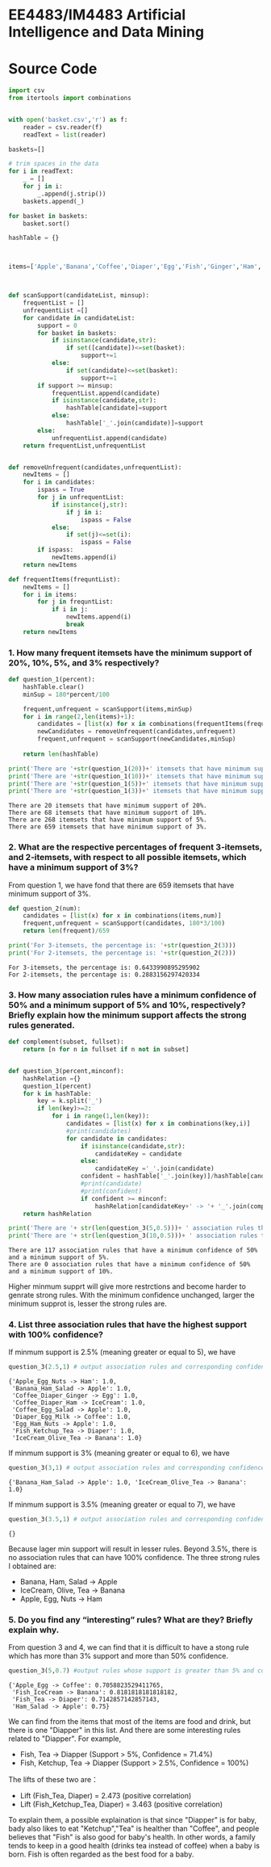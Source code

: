 
# EE4483/IM4483  Artificial Intelligence and Data Mining


# Source Code


```python
import csv
from itertools import combinations


with open('basket.csv','r') as f:
    reader = csv.reader(f)
    readText = list(reader)

baskets=[]

# trim spaces in the data
for i in readText:
    _ = []
    for j in i:
        _.append(j.strip())
    baskets.append(_)

for basket in baskets:
    basket.sort()

hashTable = {}



items=['Apple','Banana','Coffee','Diaper','Egg','Fish','Ginger','Ham','IceCream','Jam','Ketchup','Lemon','Milk','Nuts','Olive','PeanutButter','Quiche','Rootbeer','Salad','Tea']



def scanSupport(candidateList, minsup):
    frequentList = []
    unfrequentList =[]
    for candidate in candidateList:
        support = 0
        for basket in baskets:
            if isinstance(candidate,str):
                if set([candidate])<=set(basket):
                    support+=1
            else:
                if set(candidate)<=set(basket):
                    support+=1
        if support >= minsup:
            frequentList.append(candidate)
            if isinstance(candidate,str):
                hashTable[candidate]=support
            else:
                hashTable['_'.join(candidate)]=support
        else:
            unfrequentList.append(candidate)
    return frequentList,unfrequentList


def removeUnfrequent(candidates,unfrequentList):
    newItems = []
    for i in candidates:
        ispass = True
        for j in unfrequentList:
            if isinstance(j,str):
                if j in i:
                    ispass = False
            else:
                if set(j)<=set(i):
                    ispass = False
        if ispass:
            newItems.append(i)
    return newItems

def frequentItems(frequntList):
    newItems = []
    for i in items:
        for j in frequntList:
            if i in j:
                newItems.append(i)
                break
    return newItems


```

### 1. How many frequent itemsets have the minimum support of 20%, 10%, 5%, and 3% respectively?


```python
def question_1(percent):
    hashTable.clear()
    minSup = 180*percent/100

    frequent,unfrequent = scanSupport(items,minSup)
    for i in range(2,len(items)+1):
        candidates = [list(x) for x in combinations(frequentItems(frequent),i)]
        newCandidates = removeUnfrequent(candidates,unfrequent)
        frequent,unfrequent = scanSupport(newCandidates,minSup) 
    
    return len(hashTable)

print('There are '+str(question_1(20))+' itemsets that have minimum support of 20%.')
print('There are '+str(question_1(10))+' itemsets that have minimum support of 10%.')
print('There are '+str(question_1(5))+' itemsets that have minimum support of 5%.')
print('There are '+str(question_1(3))+' itemsets that have minimum support of 3%.')
```

    There are 20 itemsets that have minimum support of 20%.
    There are 68 itemsets that have minimum support of 10%.
    There are 268 itemsets that have minimum support of 5%.
    There are 659 itemsets that have minimum support of 3%.


### 2. What are the respective percentages of frequent 3‐itemsets, and 2‐itemsets, with respect to all possible itemsets, which have a minimum support of 3%?

From question 1, we have fond that there are 659 itemsets that have minimum support of 3%.


```python
def question_2(num):
    candidates = [list(x) for x in combinations(items,num)]
    frequent,unfrequent = scanSupport(candidates, 180*3/100)
    return len(frequent)/659

print('For 3-itemsets, the percentage is: '+str(question_2(3)))
print('For 2-itemsets, the percentage is: '+str(question_2(2)))
```

    For 3-itemsets, the percentage is: 0.6433990895295902
    For 2-itemsets, the percentage is: 0.2883156297420334


### 3. How many association rules have a minimum confidence of 50% and a minimum support of 5% and 10%, respectively? Briefly explain how the minimum support affects the strong rules generated.


```python
def complement(subset, fullset):
    return [n for n in fullset if n not in subset]


def question_3(percent,minconf):
    hashRelation ={}
    question_1(percent)
    for k in hashTable:
        key = k.split('_')
        if len(key)>=2:
            for i in range(1,len(key)):
                candidates = [list(x) for x in combinations(key,i)]
                #print(candidates)
                for candidate in candidates:
                    if isinstance(candidate,str):
                        candidateKey = candidate
                    else:
                        candidateKey ='_'.join(candidate)
                    confident = hashTable['_'.join(key)]/hashTable[candidateKey]
                    #print(candidate)
                    #print(confident)
                    if confident >= minconf:
                        hashRelation[candidateKey+' -> '+ '_'.join(complement(candidate,key))] = confident
    return hashRelation

print('There are '+ str(len(question_3(5,0.5)))+ ' association rules that have a minimum confidence of 50% and a minimum support of 5%.')
print('There are '+ str(len(question_3(10,0.5)))+ ' association rules that have a minimum confidence of 50% and a minimum support of 10%.')

```

    There are 117 association rules that have a minimum confidence of 50% and a minimum support of 5%.
    There are 0 association rules that have a minimum confidence of 50% and a minimum support of 10%.


Higher minmum supprt will give more restrctions and become harder to genrate strong rules. With the minimum confidence unchanged, larger the minimum supprot is, lesser the strong rules are.

### 4. List three association rules that have the highest support with 100% confidence?

If minmum support is 2.5% (meaning greater or equal to 5), we have


```python
question_3(2.5,1) # output association rules and corresponding confidence
```




    {'Apple_Egg_Nuts -> Ham': 1.0,
     'Banana_Ham_Salad -> Apple': 1.0,
     'Coffee_Diaper_Ginger -> Egg': 1.0,
     'Coffee_Diaper_Ham -> IceCream': 1.0,
     'Coffee_Egg_Salad -> Apple': 1.0,
     'Diaper_Egg_Milk -> Coffee': 1.0,
     'Egg_Ham_Nuts -> Apple': 1.0,
     'Fish_Ketchup_Tea -> Diaper': 1.0,
     'IceCream_Olive_Tea -> Banana': 1.0}



If minmum support is 3% (meaning greater or equal to 6), we have


```python
question_3(3,1) # output association rules and corresponding confidence
```




    {'Banana_Ham_Salad -> Apple': 1.0, 'IceCream_Olive_Tea -> Banana': 1.0}



If minmum support is 3.5% (meaning greater or equal to 7), we have


```python
question_3(3.5,1) # output association rules and corresponding confidence
```




    {}



Because lager min support will result in lesser rules. Beyond 3.5%, there is no association rules that can have 100% confidence. The three strong rules I obtained are:
* Banana, Ham, Salad -> Apple
* IceCream, Olive, Tea -> Banana
* Apple, Egg, Nuts -> Ham

### 5. Do you find any “interesting” rules? What are they? Briefly explain why.

From question 3 and 4, we can find that it is difficult to have a stong rule which has more than 3% support and more than 50% confidence. 


```python
question_3(5,0.7) #output rules whose support is greater than 5% and confidence is greater than 70%
```




    {'Apple_Egg -> Coffee': 0.7058823529411765,
     'Fish_IceCream -> Banana': 0.8181818181818182,
     'Fish_Tea -> Diaper': 0.7142857142857143,
     'Ham_Salad -> Apple': 0.75}



We can find from the items that most of the items are food and drink, but there is one "Diapper" in this list. And there are some interesting rules related to "Diapper". For example,
* Fish, Tea -> Diapper (Support > 5%, Confidence = 71.4%)
* Fish, Ketchup, Tea -> Diapper (Support > 2.5%, Confidence = 100%)

The lifts of these two are：
* Lift (Fish_Tea, Diaper) = 2.473 (positive correlation)
* Lift (Fish_Ketchup_Tea, Diaper) = 3.463 (positive correlation)

To explain them, a possible explaination is that since "Diapper" is for baby, bady also likes to eat "Ketchup","Tea" is healther than "Coffee", and people believes that "Fish" is also good for baby's health. In other words, a family tends to keep in a good health (drinks tea instead of coffee) when a baby is born. Fish is often regarded as the best food for a baby.

